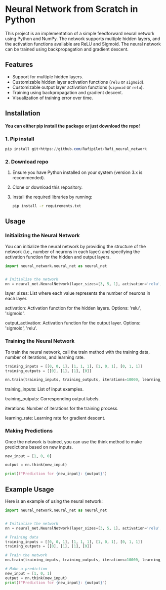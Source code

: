 # Neural Network from Scratch in Python

This project is an implementation of a simple feedforward neural network using Python and NumPy. The network supports multiple hidden layers, and the activation functions available are ReLU and Sigmoid. The neural network can be trained using backpropagation and gradient descent.

## Features

- Support for multiple hidden layers.
- Customizable hidden layer activation functions (`relu` or `sigmoid`).
- Customizable output layer activation functions (`sigmoid` or `relu`).
- Training using backpropagation and gradient descent.
- Visualization of training error over time.

## Installation
#### You can either pip install the package or just download the repo!
### 1. Pip install 

```powershell
pip install git+https://github.com/Rafipilot/Rafi_neural_network
```

### 2. Download repo
1. Ensure you have Python installed on your system (version 3.x is recommended).
2. Clone or download this repository.
3. Install the required libraries by running:

    ```bash
    pip install -r requirements.txt
    ```

## Usage

### Initializing the Neural Network

You can initialize the neural network by providing the structure of the network (i.e., number of neurons in each layer) and specifying the activation function for the hidden and output layers.

```python
import neural_network.neural_net as neural_net


# Initialize the network
nn = neural_net.NeuralNetwork(layer_sizes=[3, 5, 1], activation='relu', output_activation='sigmoid')
```

layer_sizes: List where each value represents the number of neurons in each layer.

activation: Activation function for the hidden layers. Options: 'relu', 'sigmoid'.

output_activation: Activation function for the output layer. Options: 'sigmoid', 'relu'.

### Training the Neural Network

To train the neural network, call the train method with the training data, number of iterations, and learning rate.

```python
training_inputs = [[0, 0, 1], [1, 1, 1], [1, 0, 1], [0, 1, 1]]
training_outputs = [[0], [1], [1], [0]]

nn.train(training_inputs, training_outputs, iterations=10000, learning_rate=0.01)
```

training_inputs: List of input examples.

training_outputs: Corresponding output labels.

iterations: Number of iterations for the training process.

learning_rate: Learning rate for gradient descent.

### Making Predictions

Once the network is trained, you can use the think method to make predictions based on new inputs.

```python
new_input = [1, 0, 0]

output = nn.think(new_input)

print(f"Prediction for {new_input}: {output}")
```

## Example Usage
Here is an example of using the neural network:

```python
import neural_network.neural_net as neural_net


# Initialize the network
nn = neural_net.NeuralNetwork(layer_sizes=[3, 5, 1], activation='relu', output_activation='sigmoid')

# Training data
training_inputs = [[0, 0, 1], [1, 1, 1], [1, 0, 1], [0, 1, 1]]
training_outputs = [[0], [1], [1], [0]]

# Train the network
nn.train(training_inputs, training_outputs, iterations=10000, learning_rate=0.01)

# Make a prediction
new_input = [1, 0, 1]
output = nn.think(new_input)
print(f"Prediction for {new_input}: {output}")
```



























